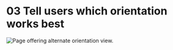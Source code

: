 # 03 Tell users which orientation works best

![Page offering alternate orientation view.](images/us-orientation.jpg)
